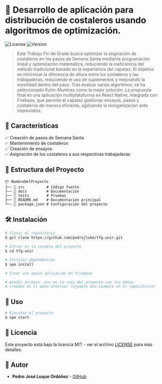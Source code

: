 # 📌 Desarrollo de aplicación para distribución de costaleros usando algoritmos de optimización.

![License](https://img.shields.io/badge/license-MIT-blue.svg) ![Version](https://img.shields.io/badge/version-1.0.0-green.svg)

> Este Trabajo Fin de Grado busca optimizar la asignación de costaleros en los pasos de Semana Santa mediante programación lineal y optimización matemática, reduciendo la ineficiencia del método tradicional basado en la experiencia del capataz. El objetivo es minimizar la diferencia de altura entre los costaleros y las trabajaderas, reduciendo el uso de suplementos y mejorando la movilidad dentro del paso. Tras evaluar varios algoritmos, se ha seleccionado Kuhn-Munkres como la mejor solución. La propuesta final es una aplicación multiplataforma en React Native, integrada con Firebase, que permite al capataz gestionar ensayos, pasos y costaleros de manera eficiente, agilizando la reorganización ante imprevistos.

## 🚀 Características

✅ Creación de pasos de Semana Santa\
✅ Mantenimiento de costaleros\
✅ Creación de ensayos\
✅ Asignación de los costaleros a sus respectivas trabajaderas

## 📂 Estructura del Proyecto

```
📦 NombreDelProyecto
├── 📂 src          # Código fuente
├── 📂 docs         # Documentación
├── 📂 tests        # Pruebas
├── 📜 README.md    # Documentación principal
└── 📜 package.json # Configuración del proyecto
```

## 🛠️ Instalación

```bash
# Clonar el repositorio
$ git clone https://github.com/pedrojluke/tfg-unir.git

# Entrar en la carpeta del proyecto
$ cd tfg-unir

# Instalar dependencias
$ npm install

# Crear una nueva aplicación en firebase

# Añadir archivo .env en la raíz del proyecto con los datos
# creados en el paso anterior (ejemplo env.example en el repositorio)
```

## 🚀 Uso

```bash
# Ejecutar el proyecto
$ npm start
```

## 📜 Licencia

Este proyecto está bajo la licencia MIT - ver el archivo [LICENSE](LICENSE) para más detalles.

## 👥 Autor

- **Pedro José Luque Ordóñez** - [GitHub](https://github.com/pedrojluke)
